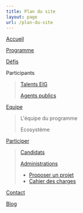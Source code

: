```yaml
---
title: Plan du site
layout: page
url: /plan-du-site
---
```


[Accueil](https://eig.etalab.gouv.fr/)

[Programme](https://eig.etalab.gouv.fr/programme/)

[Défis](https://eig.etalab.gouv.fr/defis/)

Participants

> [Talents EIG](https://eig.etalab.gouv.fr/talents/)
>
> [Agents publics](https://eig.etalab.gouv.fr/agents/)

[Equipe](https://eig.etalab.gouv.fr/equipe/)

> L'équipe du programme
>
> Ecosystème

[Participer](https://eig.etalab.gouv.fr/participer/)

> [Candidats](https://eig.etalab.gouv.fr/participer/candidats/)
>
> [Administrations](https://eig.etalab.gouv.fr/participer/administrations/)
>
> - [Proposer un projet](https://eig.etalab.gouv.fr/participer/administrations/proposer/)
> - [Cahier des charges](https://eig.etalab.gouv.fr/img/blank.pdf)

[Contact](https://eig.etalab.gouv.fr/contact/)

[Blog](https://eig.etalab.gouv.fr/blog/)
